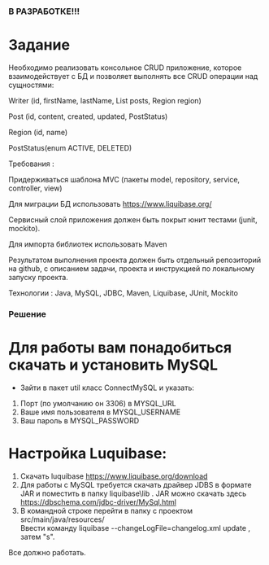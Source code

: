 ### В РАЗРАБОТКЕ!!!
# Задание
Необходимо реализовать консольное CRUD приложение, которое взаимодействует с БД и позволяет выполнять все CRUD операции над сущностями:

Writer (id, firstName, lastName, List posts, Region region)

Post (id, content, created, updated, PostStatus)

Region (id, name)

PostStatus(enum ACTIVE, DELETED)

Требования :

Придерживаться шаблона MVC (пакеты model, repository, service, controller, view)

Для миграции БД использовать https://www.liquibase.org/

Сервисный слой приложения должен быть покрыт юнит тестами (junit, mockito).

Для импорта библиотек использовать Maven

Результатом выполнения проекта должен быть отдельный репозиторий на github, с описанием задачи, проекта и инструкцией по локальному запуску проекта.

Технологии : Java, MySQL, JDBC, Maven, Liquibase, JUnit, Mockito

### Решение

# Для работы вам понадобиться скачать и установить MySQL
* Зайти в пакет util класс ConnectMySQL и указать:
1. Порт (по умолчанию он 3306) в MYSQL_URL
2. Ваше имя пользователя в MYSQL_USERNAME
3. Ваш пароль в MYSQL_PASSWORD

#  Настройка Luquibase:
1. Скачать luquibase https://www.liquibase.org/download
2. Для работы с MySQL требуется скачать драйвер JDBS  в формате JAR и поместить в папку liquibase\lib . JAR можно скачать здесь https://dbschema.com/jdbc-driver/MySql.html
3. В командной строке перейти в папку с проектом src/main/java/resources/ 
<br/> Ввести команду liquibase --changeLogFile=changelog.xml update , затем "s".

Все должно работать.